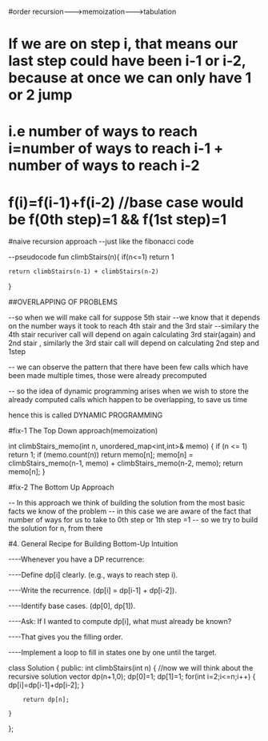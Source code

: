 #order 
recursion--->memoization--->tabulation


# If we are on step i, that means our last step could have been i-1 or i-2, because at once we can only have 1 or 2 jump
# i.e number of ways to reach i=number of ways to reach i-1 + number of ways to reach i-2
# f(i)=f(i-1)+f(i-2)  //base case would be f(0th step)=1 && f(1st step)=1



#naive recursion approach
--just like the fibonacci code

--pseudocode
  fun climbStairs(n){
    if(n<=1) return 1

    return climbStairs(n-1) + climbStairs(n-2)
  }



##OVERLAPPING OF PROBLEMS

--so when we will make call for suppose 5th stair 
--we know that it depends on the number ways it took to reach 4th stair and the 3rd stair
--similary the 4th stair recuriver call will depend on again calculating 3rd stair(again) and 2nd stair , similarly the 3rd stair call will depend on calculating 2nd step and 1step

-- we can observe the pattern that there have been few calls which have been made multiple times, those were already precomputed

-- so the idea of dynamic programming arises when we wish to store the already computed calls which happen to be overlapping, to save us time

hence this is called DYNAMIC PROGRAMMING



#fix-1 The Top Down approach(memoization)


int climbStairs_memo(int n, unordered_map<int,int>& memo) {
    if (n <= 1) return 1;
    if (memo.count(n)) return memo[n];
    memo[n] = climbStairs_memo(n-1, memo) + climbStairs_memo(n-2, memo);
    return memo[n];
}



#fix-2 The Bottom Up Approach

-- In this approach we think of building the solution from the most basic facts we know of the problem
-- in this case we are aware of the fact that number of ways for us to take to 0th step or 1th step =1
-- so we try to build the solution for n, from there


#4. General Recipe for Building Bottom-Up Intuition

----Whenever you have a DP recurrence:

----Define dp[i] clearly. (e.g., ways to reach step i).

----Write the recurrence. (dp[i] = dp[i-1] + dp[i-2]).

----Identify base cases. (dp[0], dp[1]).

----Ask: If I wanted to compute dp[i], what must already be known?

----That gives you the filling order.

----Implement a loop to fill in states one by one until the target.




class Solution {
public:
    int climbStairs(int n) {
        //now we will think about the recursive solution
        vector<int> dp(n+1,0);
        dp[0]=1;
        dp[1]=1;
        for(int i=2;i<=n;i++)
        {
            dp[i]=dp[i-1]+dp[i-2];
        }

        return dp[n];
        
    }
};
